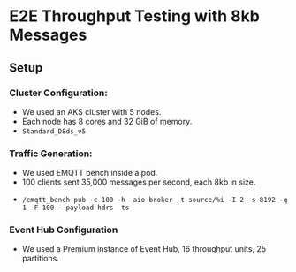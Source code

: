 


# E2E Throughput Testing with 8kb Messages


## Setup

### Cluster Configuration:
- We used an AKS cluster with 5 nodes.
- Each node has 8 cores and 32 GiB of memory.
- `Standard_D8ds_v5`

### Traffic Generation:
- We used EMQTT bench inside a pod.
- 100 clients sent 35,000 messages per second, each 8kb in size.
- ```
  /emqtt_bench pub -c 100 -h  aio-broker -t source/%i -I 2 -s 8192 -q 1 -F 100 --payload-hdrs  ts

### Event Hub Configuration

- We used a Premium instance of Event Hub, 16 throughput units, 25 partitions.


